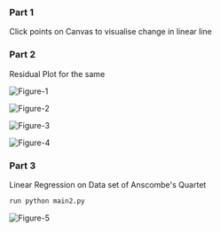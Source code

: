 ### Part 1
Click points on Canvas to visualise change in linear line

### Part 2
Residual Plot for the same

![Figure-1](https://github.com/Nshul/ML_LinearRegression_Residual/blob/master/images/Figure_1.png)

![Figure-2](https://github.com/Nshul/ML_LinearRegression_Residual/blob/master/images/Figure_2.png)

![Figure-3](https://github.com/Nshul/ML_LinearRegression_Residual/blob/master/images/Figure_3.png)

![Figure-4](https://github.com/Nshul/ML_LinearRegression_Residual/blob/master/images/Figure_4.png)

### Part 3
Linear Regression on Data set of Anscombe's Quartet

```python
run python main2.py
```

![Figure-5](https://github.com/Nshul/ML_LinearRegression_Residual/blob/master/images/Figure_5.png)